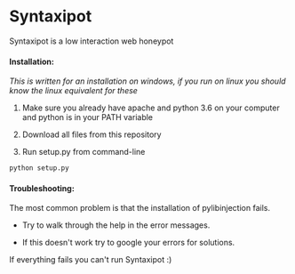 # Syntaxipot
Syntaxipot is a low interaction web honeypot

#### Installation:
*This is written for an installation on windows, if you run
on linux you should know the linux equivalent for these*

1. Make sure you already have apache and python 3.6 on
your computer and python is in your PATH variable

1. Download all files from this repository

1. Run setup.py from command-line
```bash
python setup.py
```

#### Troubleshooting:
The most common problem is that the installation of
pylibinjection fails.

- Try to walk through the help in the error messages.

- If this doesn't work try to google your errors for solutions.

If everything fails you can't run Syntaxipot :)
